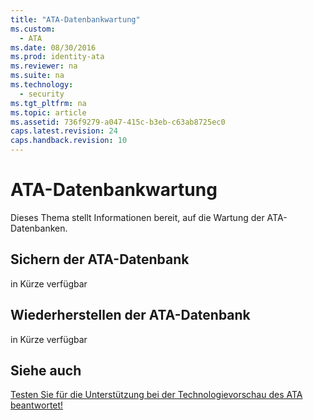 ```yaml
---
title: "ATA-Datenbankwartung"
ms.custom: 
  - ATA
ms.date: 08/30/2016
ms.prod: identity-ata
ms.reviewer: na
ms.suite: na
ms.technology: 
  - security
ms.tgt_pltfrm: na
ms.topic: article
ms.assetid: 736f9279-a047-415c-b3eb-c63ab8725ec0
caps.latest.revision: 24
caps.handback.revision: 10
---
```

# ATA-Datenbankwartung
Dieses Thema stellt Informationen bereit, auf die Wartung der ATA-Datenbanken.


## Sichern der ATA-Datenbank

in Kürze verfügbar


## Wiederherstellen der ATA-Datenbank

in Kürze verfügbar


## Siehe auch

[Testen Sie für die Unterstützung bei der Technologievorschau des ATA beantwortet!](https://social.technet.microsoft.com/Forums/security/en-US/home?forum=mata)





